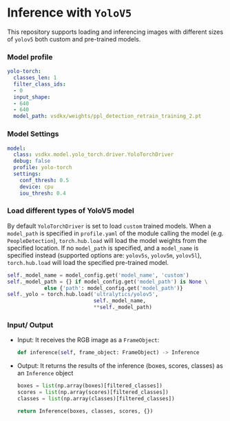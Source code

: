 # Inference with `YoloV5`

This repository supports loading and inferencing images with different sizes of `yolov5` both custom and pre-trained models.

### Model profile

```yaml
yolo-torch:
  classes_len: 1
  filter_class_ids:
  - 0
  input_shape:
  - 640
  - 640
  model_path: vsdkx/weights/ppl_detection_retrain_training_2.pt
 ```
 
### Model Settings

```yaml
model:
  class: vsdkx.model.yolo_torch.driver.YoloTorchDriver
  debug: false
  profile: yolo-torch
  settings:
    conf_thresh: 0.5
    device: cpu
    iou_thresh: 0.4
```

### Load different types of YoloV5 model

By default `YoloTorchDriver` is set to load `custom` trained models. When a `model_path` is specified in `profile.yaml` of the module calling the model (e.g. `PeopleDetection`), `torch.hub.load` will load the model weights from the specified location. If no `model_path` is specified, and a `model_name` is specified instead (supported options are: `yolov5s`, `yolov5m`, `yolov5l`), `torch.hub.load` will load the specified pre-trained model.

```python
self._model_name = model_config.get('model_name', 'custom') 
self._model_path = {} if model_config.get('model_path') is None \
            else {'path': model_config.get('model_path')}
self._yolo = torch.hub.load('ultralytics/yolov5',
                            self._model_name,
                            **self._model_path)
```

### Input/ Output

- Input: It receives the RGB image as a `FrameObject`:

  ```python
  def inference(self, frame_object: FrameObject) -> Inference
  ```

- Output: It returns the results of the inference (boxes, scores, classes) as an `Inference` object 
  ```python
  boxes = list(np.array(boxes)[filtered_classes])
  scores = list(np.array(scores)[filtered_classes])
  classes = list(np.array(classes)[filtered_classes])

  return Inference(boxes, classes, scores, {})
   ```

